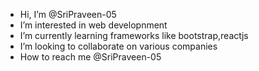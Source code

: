 -  Hi, I’m @SriPraveen-05
-  I’m interested in web developnment
-  I’m currently learning frameworks like bootstrap,reactjs
-  I’m looking to collaborate on various companies
-  How to reach me @SriPraveen-05

<!---
SriPraveen-05/SriPraveen-05 is a ✨ special ✨ repository because its `README.md` (this file) appears on your GitHub profile.
You can click the Preview link to take a look at your changes.
--->
